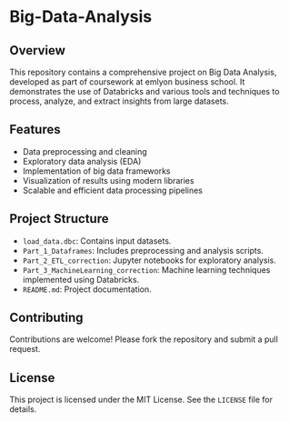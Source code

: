 # Big-Data-Analysis

## Overview

This repository contains a comprehensive project on Big Data Analysis, developed as part of coursework at emlyon business school. It demonstrates the use of Databricks and various tools and techniques to process, analyze, and extract insights from large datasets.

## Features

- Data preprocessing and cleaning
- Exploratory data analysis (EDA)
- Implementation of big data frameworks
- Visualization of results using modern libraries
- Scalable and efficient data processing pipelines

## Project Structure

- `load_data.dbc`: Contains input datasets.
- `Part_1_Dataframes`: Includes preprocessing and analysis scripts.
- `Part_2_ETL_correction`: Jupyter notebooks for exploratory analysis.
- `Part_3_MachineLearning_correction`: Machine learning techniques implemented using Databricks.
- `README.md`: Project documentation.

## Contributing

Contributions are welcome! Please fork the repository and submit a pull request.

## License

This project is licensed under the MIT License. See the `LICENSE` file for details.
